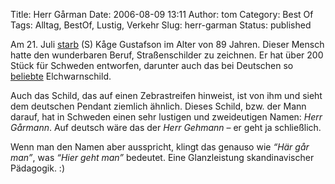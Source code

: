 Title: Herr Gårman
Date: 2006-08-09 13:11
Author: tom
Category: Best Of
Tags: Alltag, BestOf, Lustig, Verkehr
Slug: herr-garman
Status: published

Am 21. Juli [starb](http://www.sr.se/Ekot/artikel.asp?artikel=913078)
(S) Kåge Gustafson im Alter von 89 Jahren. Dieser Mensch hatte den
wunderbaren Beruf, Straßenschilder zu zeichnen. Er hat über 200 Stück
für Schweden entworfen, darunter auch das bei Deutschen so
[beliebte](http://www.fiket.de/2006/07/08/loesung-des-elchschilddiebstahls/)
Elchwarnschild.

Auch das Schild, das auf einen Zebrastreifen hinweist, ist von ihm und
sieht dem deutschen Pendant ziemlich ähnlich. Dieses Schild, bzw. der
Mann darauf, hat in Schweden einen sehr lustigen und zweideutigen Namen:
*Herr Gårmann*. Auf deutsch wäre das der *Herr Gehmann* – er geht ja
schließlich.

Wenn man den Namen aber ausspricht, klingt das genauso wie *“Här går
man”*, was *“Hier geht man”* bedeutet. Eine Glanzleistung
skandinavischer Pädagogik. :)

